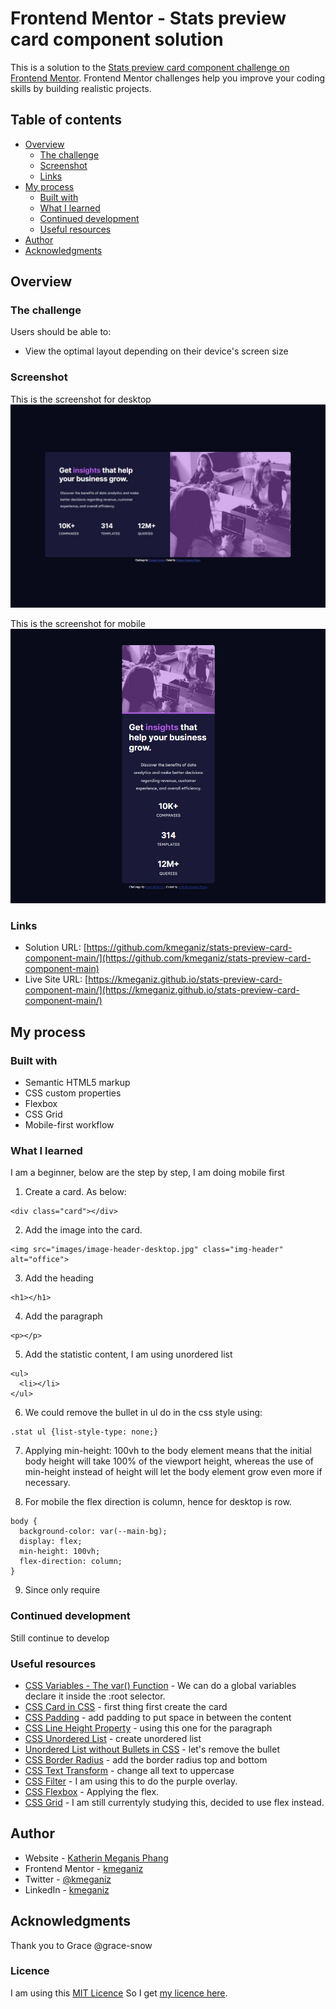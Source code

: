 # Frontend Mentor - Stats preview card component solution

This is a solution to the [Stats preview card component challenge on Frontend Mentor](https://www.frontendmentor.io/challenges/stats-preview-card-component-8JqbgoU62). Frontend Mentor challenges help you improve your coding skills by building realistic projects. 

## Table of contents

- [Overview](#overview)
  - [The challenge](#the-challenge)
  - [Screenshot](#screenshot)
  - [Links](#links)
- [My process](#my-process)
  - [Built with](#built-with)
  - [What I learned](#what-i-learned)
  - [Continued development](#continued-development)
  - [Useful resources](#useful-resources)
- [Author](#author)
- [Acknowledgments](#acknowledgments)

## Overview

### The challenge

Users should be able to:

- View the optimal layout depending on their device's screen size

### Screenshot
This is the screenshot for desktop
![This is the screenshot for desktop](https://github.com/kmeganiz/stats-preview-card-component-main/blob/main/stat-preview-card_desktop_screenshot.jpg)

This is the screenshot for mobile
![This is the screenshot for desktop](https://github.com/kmeganiz/stats-preview-card-component-main/blob/main/stat-preview-card_mobile_screenshot.jpg)

### Links

- Solution URL: [https://github.com/kmeganiz/stats-preview-card-component-main/](https://github.com/kmeganiz/stats-preview-card-component-main)
- Live Site URL: [https://kmeganiz.github.io/stats-preview-card-component-main/](https://kmeganiz.github.io/stats-preview-card-component-main/)

## My process

### Built with

- Semantic HTML5 markup
- CSS custom properties
- Flexbox
- CSS Grid
- Mobile-first workflow

### What I learned
I am a beginner, below are the step by step, I am doing mobile first

1. Create a card. As below:
```
<div class="card"></div>
```

2. Add the image into the card.
```
<img src="images/image-header-desktop.jpg" class="img-header"  alt="office">
```

3. Add the heading
```
<h1></h1>
```
4. Add the paragraph
```
<p></p>
```
5. Add the statistic content, I am using unordered list 
```
<ul>
  <li></li>
</ul>
```
6. We could remove the bullet in ul do in the css style using: 
```
.stat ul {list-style-type: none;}
```
7. Applying min-height: 100vh to the body element means that the initial body height will take 100% of the viewport height, whereas the use of min-height instead of height will let the body element grow even more if necessary.

8. For mobile the flex direction is column, hence for desktop is row.
```
body {
  background-color: var(--main-bg);
  display: flex;
  min-height: 100vh;
  flex-direction: column;
}
```
9. Since only require


### Continued development
Still continue to develop


### Useful resources
- [CSS Variables - The var() Function](https://www.w3schools.com/css/css3_variables.asp) - We can do a global variables declare it inside the :root selector. 
- [CSS Card in CSS](https://www.w3schools.com/howto/howto_css_cards.asp) - first thing first create the card
- [CSS Padding](https://www.w3schools.com/css/css_padding.asp) - add padding to put space in between the content
- [CSS Line Height Property](https://www.w3schools.com/cssref/pr_dim_line-height.asp) - using this one for the paragraph
- [CSS Unordered List](https://www.w3schools.com/html/html_lists_unordered.asp) - create unordered list
- [Unordered List without Bullets in CSS](https://www.w3schools.com/html/tryit.asp?filename=tryhtml_lists_unordered_none) - let's remove the bullet
- [CSS Border Radius](https://www.w3schools.com/cssref/css3_pr_border-radius.asp) - add the border radius top and bottom
- [CSS Text Transform](https://www.w3schools.com/cssref/pr_text_text-transform.asp) - change all text to uppercase
- [CSS Filter](https://www.w3schools.com/css/tryit.asp?filename=trycss_ex_images_filters) - I am using this to do the purple overlay.
- [CSS Flexbox](https://www.w3schools.com/css/css3_flexbox.asp) - Applying the flex.
- [CSS Grid](https://www.w3schools.com/css/css_grid.asp) - I am still currentyly studying this, decided to use flex instead.


## Author

- Website - [Katherin Meganis Phang](https://www.kmeganiz.com)
- Frontend Mentor - [kmeganiz](https://www.frontendmentor.io/profile/kmeganiz)
- Twitter - [@kmeganiz](https://www.twitter.com/kmeganiz)
- LinkedIn - [kmeganiz](https://www.linkedin.com/in/kmeganiz/)


## Acknowledgments
Thank you to Grace @grace-snow

### Licence
I am using this [MIT Licence](https://choosealicense.com/licenses/mit/#suggest-this-license)
So I get [my licence here](https://github.com/kmeganiz/stats-preview-card-component-main/blob/main/LICENSE).
